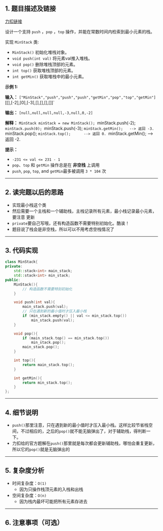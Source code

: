 ## 1. 题目描述及链接

[力扣链接](https://leetcode.cn/problems/min-stack/?envType=problem-list-v2&envId=2cktkvj)

设计一个支持 `push` ，`pop` ，`top` 操作，并能在常数时间内检索到最小元素的栈。

实现 `MinStack` 类:

- `MinStack()` 初始化堆栈对象。
- `void push(int val)` 将元素val推入堆栈。
- `void pop()` 删除堆栈顶部的元素。
- `int top()` 获取堆栈顶部的元素。
- `int getMin()` 获取堆栈中的最小元素。

**示例 1:**

**输入：**
`["MinStack","push","push","push","getMin","pop","top","getMin"]
`[[],[-2],[0],[-3],[],[],[],[]]`

**输出：**
`[null,null,null,null,-3,null,0,-2]`

**解释：**
`MinStack minStack = new MinStack();
`minStack.push(-2);
`minStack.push(0);
`minStack.push(-3);
`minStack.getMin();   --> 返回 -3.
`minStack.pop();
`minStack.top();      --> 返回 0.
`minStack.getMin();   --> 返回 -2.

**提示：**

- `-231 <= val <= 231 - 1`
- `pop`、`top` 和 `getMin` 操作总是在 **非空栈** 上调用
- `push`, `pop`, `top`, and `getMin`最多被调用 `3 * 104` 次
---
## 2. 读完题以后的思路

- 实现最小栈这个类
- 然后需要一个主栈和一个辅助栈，主栈记录所有元素，最小栈记录最小元素，要注意 更新
- `private`要自己写哦，还有构造函数不需要特别初始化。酷诶！
- 题目说了栈会是非空栈，所以可以不用考虑空栈情况了
---
## 3. 代码实现

```cpp
class MinStack{
private:
	std::stack<int> main_stack;
	std::stack<int> min_stack;
public:
	MinStack(){
		// 构造函数不需要特别初始化
	}

	void push(int val){
		main_stack.push(val);
		// 只在遇到新的最小值时才压入最小栈
		if (min_stack.empty() || val <= min_stack.top())
			min_stack.push(val);
	}

	void pop(){
		if (main_stack.top() == min_stack.top())
			min_stack.pop();
		main_stack.pop();
	}

	int top(){
		return main_stack.top();
	}

	int getMin(){
		return min_stack.top();
	}
};
```
---
## 4. 细节说明

- `push()`那里注意，只在遇到新的最小值时才压入最小栈。这样比较节省栈空间，不过相应的，之后的`pop()`就不能无脑弹出了，对于辅助栈，得判断一下。
- 力扣给的官方题解在`push()`那里就是每次都会更新辅助栈，哪怕会重复更新，所以它的`pop()`就是无脑弹出的
---
## 5. 复杂度分析

- 时间复杂度：`O(1)`
	- 因为只操作栈顶元素的入栈和出栈
- 空间复杂度：`O(n)`
	- 因为栈内最坏可能把所有元素存进去
---
## 6. 注意事项（可选）

